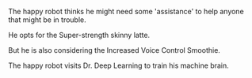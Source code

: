 The happy robot thinks he might need some 'assistance' to help anyone that might be in trouble.

He opts for the Super-strength skinny latte.

But he is also considering the Increased Voice Control Smoothie.

The happy robot visits Dr. Deep Learning to train his machine brain.

